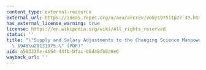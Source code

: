 ```yaml
---
content_type: external-resource
external_url: https://ideas.repec.org/a/aea/aecrev/v65y1975i1p27-39.html
has_external_license_warning: true
license: https://en.wikipedia.org/wiki/All_rights_reserved
status: ''
title: "\"Supply and Salary Adjustments to the Changing Science Manpower Market: Physics,\
  \ 1948\u20131975.\" (PDF)"
uid: a50323fe-4664-44fb-bfac-86d48fb8a0e6
wayback_url: ''
---
```

